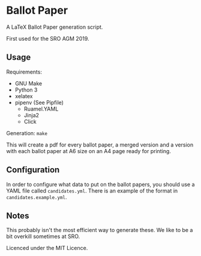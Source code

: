 # Ballot Paper

A LaTeX Ballot Paper generation script.

First used for the SRO AGM 2019.

## Usage

Requirements:

- GNU Make
- Python 3
- xelatex
- pipenv (See Pipfile)
  - Ruamel.YAML
  - Jinja2
  - Click

Generation: `make`

This will create a pdf for every ballot paper, a merged version and a version with each ballot paper at A6 size on an A4 page ready for printing.

## Configuration

In order to configure what data to put on the ballot papers, you should use a YAML file called `candidates.yml`. There is an example of the format in `candidates.example.yml`.


## Notes

This probably isn't the most efficient way to generate these. We like to be a bit overkill sometimes at SRO.

Licenced under the MIT Licence.
